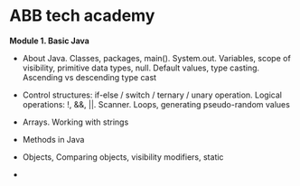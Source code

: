 # ABB tech academy
**Module 1. Basic Java**

- About Java. Classes, packages, main(). System.out. Variables, scope of visibility, primitive data types, null. Default values, type casting. Ascending vs descending type cast

- Control structures: if-else / switch / ternary / unary operation. Logical operations: !, &&, ||. Scanner. Loops, generating pseudo-random values

- Arrays. Working with strings
- Methods in Java
- Objects, Comparing objects, visibility modifiers, static
- 
